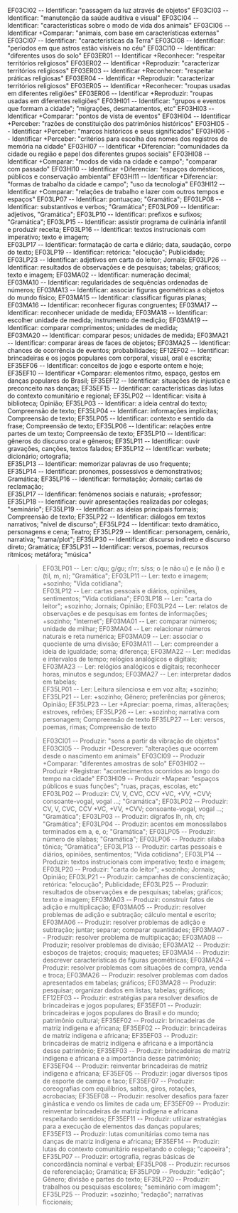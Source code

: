 
EF03CI02 -- Identificar: "passagem da luz através de objetos" 
EF03CI03 -- Identificar: "manutenção da saúde auditiva e visual" 
EF03CI04 -- Identificar: "características sobre o modo de vida dos animais" 
EF03CI06 -- Identificar +Comparar: "animais, com base em características externas" 
EF03CI07 -- Identificar: "características da Terra" 
EF03CI08 -- Identificar: "períodos em que astros estão visíveis no céu" 
EF03CI10 -- Identificar: "diferentes usos do solo" 
EF03ER01 -- Identificar +Reconhecer: "respeitar territórios religiosos" 
EF03ER02 -- Identificar +Reproduzir: "caracterizar territórios religiosos" 
EF03ER03 -- Identificar +Reconhecer: "respeitar práticas religiosas" 
EF03ER04 -- Identificar +Reproduzir: "caracterizar territórios religiosos" 
EF03ER05 -- Identificar +Reconhecer: "roupas usadas em diferentes religiões" 
EF03ER06 -- Identificar +Reproduzir: "roupas usadas em diferentes religiões" 
EF03HI01 -- Identificar: "grupos e eventos que formam a cidade"; "migrações, desmatamentos, etc" 
EF03HI03 -- Identificar +Comparar: "pontos de vista de eventos" 
EF03HI04 -- Identificar +Perceber: "razões de constituição dos patrimônios históricos" 
EF03HI05 -- Identificar +Perceber: "marcos históricos e seus significados" 
EF03HI06 -- Identificar +Perceber: "critérios para escolha dos nomes dos registros de memória na cidade" 
EF03HI07 -- Identificar +Diferenciar: "comunidades da cidade ou região e papel dos diferentes grupos sociais" 
EF03HI08 -- Identificar +Comparar: "modos de vida na cidade e campo"; "comparar com passado" 
EF03HI10 -- Identificar +Diferenciar: "espaços domésticos, públicos e conservação ambiental" 
EF03HI11 -- Identificar +Diferenciar: "formas de trabalho da cidade e campo"; "uso da tecnologia" 
EF03HI12 -- Identificar +Comparar: "relações de trabalho e lazer com outros tempos e espaços" 
EF03LP07 -- Identificar: pontuaçao; "Gramática"; 
EF03LP08 -- Identificar: substantivos e verbos; "Gramática"; 
EF03LP09 -- Identificar: adjetivos, "Gramática"; 
EF03LP10 -- Identificar: prefixos e sufixos; "Gramática"; 
EF03LP15 -- Identificar: assistir programa de culinária infantil e produzir receita; 
EF03LP16 -- Identificar: textos instrucionais com imperativo; texto e imagem;  
EF03LP17 -- Identificar: formatação de carta e diário; data, saudação, corpo do texto; 
EF03LP19 -- Identificar: retórica: "elocução"; Publicidade; 
EF03LP23 -- Identificar: adjetivos em carta do leitor; Jornais; 
EF03LP26 -- Identificar: resultados de observações e de pesquisas; tabelas; gráficos; texto e imagem; 
EF03MA02 -- Identificar: numeração decimal;  
EF03MA10 -- Identificar: regularidades de sequências ordenadas de números; 
EF03MA13 -- Identificar: associar figuras geométricas a objetos do mundo físico; 
EF03MA15 -- Identificar: classificar figuras planas; 
EF03MA16 -- Identificar: reconhecer figuras congruentes; 
EF03MA17 -- Identificar: reconhecer unidade de medida; 
EF03MA18 -- Identificar: escolher unidade de medida; instrumento de medição; 
EF03MA19 -- Identificar: comparar comprimentos; unidades de medida;  
EF03MA20 -- Identificar: comparar pesos; unidades de medida; 
EF03MA21 -- Identificar: comparar áreas de faces de objetos; 
EF03MA25 -- Identificar: chances de ocorrência de eventos; probabilidades; 
EF12EF02 -- Identificar: brincadeiras e os jogos populares com corporal, visual, oral e escrita; 
EF35EF06 -- Identificar: conceitos de jogo e esporte ontem e hoje; 
EF35EF10 -- Identificar +Comparar: elementos ritmo, espaço, gestos em danças populares do Brasil; 
EF35EF12 -- Identificar: situações de injustiça e preconceito nas danças; 
EF35EF15 -- Identificar: características das lutas do contexto comunitário e regional; 
EF35LP02 -- Identificar: visita à biblioteca; Opinião; 
EF35LP03 -- Identificar: a ideia central do texto; Compreensão de texto; 
EF35LP04 -- Identificar: informações implícitas; Compreensão de texto; 
EF35LP05 -- Identificar: contexto e sentido da frase; Compreensão de texto; 
EF35LP06 -- Identificar: relações entre partes de um texto; Compreensão de texto; 
EF35LP10 -- Identificar: gêneros do discurso oral e gêneros; 
EF35LP11 -- Identificar: ouvir gravações, canções, textos falados; 
EF35LP12 -- Identificar: verbete; dicionário; ortografia;  
EF35LP13 -- Identificar: memorizar palavras de uso frequente;  
EF35LP14 -- Identificar: pronomes, possessivos e demonstrativos; Gramática; 
EF35LP16 -- Identificar: formatação; Jornais; cartas de reclamação;  
EF35LP17 -- Idenfificar: fenômenos sociais e naturais; +professor;  
EF35LP18 -- Identificar: ouvir apresentações realizadas por colegas; "seminário"; 
EF35LP19 -- Identificar: as ideias principais formais; Compreensão de texto; 
EF35LP22 -- Identificar: diálogos em textos narrativos; "nível de discurso"; 
EF35LP24 -- Identificar: texto dramático, personagens e cena; Teatro; 
EF35LP29 -- Identificar: personagem, cenário, narrativa; "trama/plot"; 
EF35LP30 -- Identificar: discurso indireto e discurso direto; Gramática; 
EF35LP31 -- Identificar: versos, poemas, recursos rítmicos; metáfora; "música" 

>> EF03LP01 -- Ler: c/qu; g/gu; r/rr; s/ss; o (e não u) e (e não i) e (til, m, n); "Gramática"; 
>> EF03LP11 -- Ler: texto e imagem; +sozinho; "Vida cotidiana";  
>> EF03LP12 -- Ler:  cartas pessoais e diários, opiniões, sentimentos; "Vida cotidiana"; 
>> EF03LP18 -- Ler: "carta do leitor"; +sozinho; Jornais; Opinião; 
>> EF03LP24 -- Ler: relatos de observações e de pesquisas em fontes de informações; +sozinho; "Internet"; 
>> EF03MA01 -- Ler: comparar números; unidade de milhar; 
>> EF03MA04 -- Ler: relacionar números naturais e reta numérica; 
>> EF03MA09 -- Ler: associar o quociente de uma divisão; 
>> EF03MA11 -- Ler: compreender a ideia de igualdade; soma; diferença; 
>> EF03MA22 -- Ler: medidas e intervalos de tempo; relógios analógicos e digitais; 
>> EF03MA23 -- Ler: relógios analógicos e digitais; reconhecer horas, minutos e segundos; 
>> EF03MA27 -- Ler: interpretar dados em tabelas;  
>> EF35LP01 -- Ler: Leitura silenciosa e em voz alta; +sozinho;  
>> EF35LP21 -- Ler: +sozinho; Gênero; preferências por gêneros; Opinião; 
>> EF35LP23 -- Ler +Apreciar: poema, rimas, aliterações; estroves, refrões; 
>> EF35LP26 -- Ler: +sozinho; narrativa com personagem; Compreensão de texto 
>> EF35LP27 -- Ler: versos, poemas, rimas; Compreensão de texto 
 
>> EF03CI01 -- Produzir: "sons a partir da vibração de objetos" 
>> EF03CI05 -- Produzir +Descrever: "alterações que ocorrem desde o nascimento em animais" 
>> EF03CI09 -- Produzir +Comparar: "diferentes amostras de solo" 
>> EF03HI02 -- Produzir +Registrar: "acontecimentos ocorridos ao longo do tempo na cidade" 
>> EF03HI09 -- Produzir +Mapear: "espaços públicos e suas funções"; "ruas, praças, escolas, etc" 
>> EF03LP02 -- Produzir: CV, V, CVC, CCV +VC, +VV, +CVV; consoante-vogal, vogal ...; "Gramática"; 
>> EF03LP02 -- Produzir: CV, V, CVC, CCV +VC, +VV, +CVV; consoante-vogal, vogal ...; "Gramática"; 
>> EF03LP03 -- Produzir: dígrafos lh, nh, ch; "Gramática"; 
>> EF03LP04 -- Produzir: acentos em monossílabos terminados em a, e, o;  "Gramática"; 
>> EF03LP05 -- Produzir: número de sílabas; "Gramática"; 
>> EF03LP06 -- Produzir: sílaba tônica; "Gramática"; 
>> EF03LP13 -- Produzir: cartas pessoais e diários, opiniões, sentimentos; "Vida cotidiana"; 
>> EF03LP14 -- Produzir: textos instrucionais com imperativo; texto e imagem;  
>> EF03LP20 -- Produzir: "carta do leitor"; +sozinho; Jornais; Opinião; 
>> EF03LP21 -- Produzir: campanhas de conscientização; retórica: "elocução"; Publicidade; 
>> EF03LP25 -- Produzir: resultados de observações e de pesquisas; tabelas; gráficos; texto e imagem; 
>> EF03MA03 -- Produzir: construir fatos de adição e multiplicação; 
>> EF03MA05 -- Produzir: resolver problemas de adição e subtração; cálculo mental e escrito; 
>> EF03MA06 -- Produzir: resolver problemas de adição e subtração; juntar; separar; comparar quantidades; 
>> EF03MA07 -- Produzir: resolver problema de multiplicação; 
>> EF03MA08 -- Produzir; resolver problemas de divisão; 
>> EF03MA12 -- Produzir: esboços de trajetos; croquis; maquetes; 
>> EF03MA14 -- Produzir: descrever características de figuras geométricas; 
>> EF03MA24 -- Produzir: resolver problemas com situações de compra, venda e troca; 
>> EF03MA26 -- Produzir: resolver problemas com dados apresentados em tabelas; gráficos; 
>> EF03MA28 -- Produzir: pesquisar; organizar dados em listas; tabelas; gráficos; 
>> EF12EF03 -- Produzir: estratégias para resolver desafios de brincadeiras e jogos populares; 
>> EF35EF01 -- Produzir: brincadeiras e jogos populares do Brasil e do mundo; patrimônio cultural; 
>> EF35EF02 -- Produzir: brincadeiras de matriz indígena e africana; 
>> EF35EF02 -- Produzir: brincadeiras de matriz indígena e africana; 
>> EF35EF03 -- Produzir: brincadeiras de matriz indígena e africana e a importância desse patrimônio; 
>> EF35EF03 -- Produzir: brincadeiras de matriz indígena e africana e a importância desse patrimônio; 
>> EF35EF04 -- Produzir: reinventar brincadeiras de matriz indígena e africana; 
>> EF35EF05 -- Produzir: jogar diversos tipos de esporte de campo e taco; 
>> EF35EF07 -- Produzir: coreografias com equilíbrios, saltos, giros, rotações, acrobacias; 
>> EF35EF08 -- Produzir: resolver desafios para fazer ginástica e vendo os limites de cada um; 
>> EF35EF09 -- Produzir: reinventar brincadeiras de matriz indígena e africana respeitando sentidos; 
>> EF35EF11 -- Produzir: utilizar estratégias para a execução de elementos das danças populares; 
>> EF35EF13 -- Produzir: lutas comunitárias como tema nas danças de matriz indígena e africana; 
>> EF35EF14 -- Produzir: lutas do contexto comunitário respeitando o colega; "capoeira"; 
>> EF35LP07 -- Produzir: ortografia, regras básicas de concordância nominal e verbal; 
>> EF35LP08 -- Produzir: recursos de referenciação; Gramática; 
>> EF35LP09 -- Produzir: "edição"; Gênero; divisão e partes do texto; 
>> EF35LP20 -- Produzir: trabalhos ou pesquisas escolares; "seminário com imagem"; 
>> EF35LP25 -- Produzir: +sozinho; "redação"; narrativas ficcionais;   

